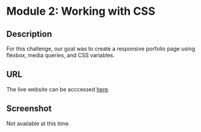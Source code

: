# Module 2: Working with CSS
 
 ## Description 

For this challenge, our goal was to create a responsive porfolio page using flexbox, media queries, and CSS variables.

 ## URL

 The live website can be acccessed [here](https://fltdr.github.io/Flo-s-portfolio/).

 ## Screenshot

 Not available at this time.
